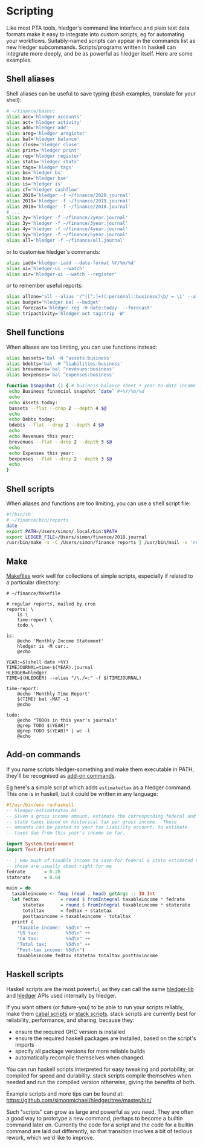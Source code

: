 # Scripting

Like most PTA tools, hledger's command line interface and plain text
data formats make it easy to integrate into custom scripts, eg for
automating your workflows. Suitably-named scripts can appear in the
commands list as new hledger subcommands. Scripts/programs written in
haskell can integrate more deeply, and be as powerful as hledger
itself. Here are some examples.

## Shell aliases

Shell aliases can be useful to save typing (bash examples, translate for your shell):

```bash
# ~/finance/bashrc
alias acc='hledger accounts'
alias act='hledger activity'
alias add='hledger add'
alias areg='hledger aregister'
alias bal='hledger balance'
alias close='hledger close'
alias print='hledger print'
alias reg='hledger register'
alias stats='hledger stats'
alias tags='hledger tags'
alias bs='hledger bs'
alias bse='hledger bse'
alias is='hledger is'
alias cf='hledger cashflow'
alias 2020='hledger -f ~/finance/2020.journal'
alias 2019='hledger -f ~/finance/2019.journal'
alias 2018='hledger -f ~/finance/2018.journal'
# ...
alias 2y='hledger -f ~/finance/2year.journal'
alias 3y='hledger -f ~/finance/3year.journal'
alias 4y='hledger -f ~/finance/4year.journal'
alias 5y='hledger -f ~/finance/5year.journal'
alias all='hledger -f ~/finance/all.journal'
```

or to customise hledger's commands:

```bash
alias iadd='hledger-iadd --date-format %Y/%m/%d'
alias ui='hledger-ui --watch'
alias uir='hledger-ui --watch --register'
```

or to remember useful reports:

```bash
alias allone="all --alias '/^([^:]+)(:personal|:business)\b/ = \1' --alias '/^revenues:consulting/=revenues' --alias '/\bwells fargo\b/=wf'"
alias budget='hledger bal --budget'
alias forecast='hledger reg -H date:today- --forecast'
alias tripactivity='hledger act tag:trip -W'
```

## Shell functions

When aliases are too limiting, you can use functions instead:

```bash
alias bassets='bal -H ^assets:business'
alias bdebts='bal -H ^liabilities:business'
alias brevenues='bal ^revenues:business'
alias bexpenses='bal ^expenses:business'

function bsnapshot () { # business balance sheet + year-to-date income statement
 echo Business financial snapshot `date` #+%Y/%m/%d
 echo
 echo Assets today:
 bassets --flat --drop 2 --depth 4 $@
 echo
 echo Debts today:
 bdebts --flat --drop 2 --depth 4 $@
 echo
 echo Revenues this year:
 brevenues --flat --drop 2 --depth 3 $@
 echo
 echo Expenses this year:
 bexpenses --flat --drop 2 --depth 3 $@
 echo
}
```

## Shell scripts

When aliases and functions are too limiting, you can use a shell script file:

```bash
#!/bin/sh
# ~/finance/bin/reports
date
export PATH=/Users/simon/.local/bin:$PATH
export LEDGER_FILE=/Users/simon/finance/2018.journal
/usr/bin/make -s -C /Users/simon/finance reports | /usr/bin/mail -s 'reports' simon
```

## Make

[Makefiles](https://www.gnu.org/software/make/) work well for
collections of simple scripts, especially if related to a particular
directory:

```make
# ~/finance/Makefile

# regular reports, mailed by cron
reports: \
	is \
	time-report \
	todo \

is:
	@echo 'Monthly Income Statement'
	hledger is -M cur:.
	@echo

YEAR:=$(shell date +%Y)
TIMEJOURNAL=time-$(YEAR).journal
HLEDGER=hledger
TIME=$(HLEDGER) --alias "/\./=:" -f $(TIMEJOURNAL)

time-report:
	@echo 'Monthly Time Report'
	$(TIME) bal -MAT -1
	@echo

todo:
	@echo "TODOs in this year's journals"
	@grep TODO $(YEAR)*
	@grep TODO $(YEAR)* | wc -l
	@echo
```

## Add-on commands

If you name scripts hledger-something and make them executable in PATH,
they'll be recognised as [add-on commands](hledger.html#add-on-commands).

Eg here's a simple script which adds `estimatedtax` as a hledger command.
This one is in haskell, but it could be written in any language:

```hs
#!/usr/bin/env runhaskell
-- hledger-estimatedtax.hs
-- Given a gross income amount, estimate the corresponding federal and
-- state taxes based on historical tax per gross income.  These
-- amounts can be posted to your tax liability account, to estimate
-- taxes due from this year's income so far.

import System.Environment
import Text.Printf

-- | How much of taxable income to save for federal & state estimated tax payments,
-- these are usually about right for me
fedrate       = 0.28
staterate     = 0.04

main = do
  taxableincome <- fmap (read . head) getArgs :: IO Int
  let fedtax        = round $ fromIntegral taxableincome * fedrate
      statetax      = round $ fromIntegral taxableincome * staterate
      totaltax      = fedtax + statetax
      posttaxincome = taxableincome - totaltax
  printf (
    "Taxable income:  %5d\n" ++
    "US tax:          %5d\n" ++
    "CA tax:          %5d\n" ++
    "Total tax:       %5d\n" ++
    "Post-tax income: %5d\n")
    taxableincome fedtax statetax totaltax posttaxincome
```

## Haskell scripts

Haskell scripts are the most powerful, as they can call the same
[hledger-lib](https://hackage.haskell.org/package/hledger-lib) and
[hledger](https://hackage.haskell.org/package/hledger) APIs used
internally by hledger.

If you want others (or future-you) to be able to run your scripts
reliably, make them [cabal scripts] or [stack scripts]. stack scripts
are currently best for reliability, performance, and sharing, because they:

- ensure the required GHC version is installed
- ensure the required haskell packages are installed, based on the script's imports
- specify all package versions for more reliable builds
- automatically recompile themselves when changed.

You can run haskell scripts interpreted for easy tweaking and
portability, or compiled for speed and durability. stack scripts
compile themselves when needed and run the compiled version otherwise,
giving the benefits of both.

Example scripts and more tips can be found at:\
<https://github.com/simonmichael/hledger/tree/master/bin/>

Such "scripts" can grow as large and powerful as you need. They are
often a good way to prototype a new command, perhaps to become a
builtin command later on. Currently the code for a script and the code
for a builtin command are laid out differently, so that transition
involves a bit of tedious rework, which we'd like to improve.

[stack scripts]: https://docs.haskellstack.org/en/stable/GUIDE/#writing-independent-and-reliable-scripts
[cabal scripts]: https://cabal.readthedocs.io/en/latest/cabal-commands.html#cabal-v2-run
